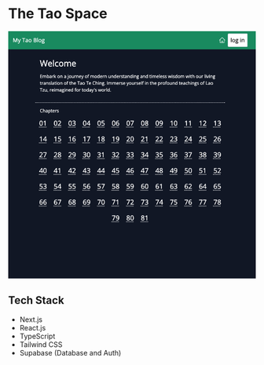 # The Tao Space

![The Tao Space](https://raw.githubusercontent.com/destinio/the-tao-space/refs/heads/main/public/images/app.png)

## Tech Stack
- Next.js
- React.js
- TypeScript
- Tailwind CSS
- Supabase (Database and Auth)
